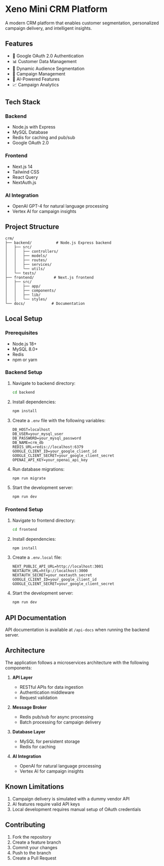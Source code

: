 # Xeno Mini CRM Platform

A modern CRM platform that enables customer segmentation, personalized campaign delivery, and intelligent insights.

## Features

- 🔐 Google OAuth 2.0 Authentication
- 📊 Customer Data Management
- 🎯 Dynamic Audience Segmentation
- 📨 Campaign Management
- 🤖 AI-Powered Features
- 📈 Campaign Analytics

## Tech Stack

### Backend
- Node.js with Express
- MySQL Database
- Redis for caching and pub/sub
- Google OAuth 2.0

### Frontend
- Next.js 14
- Tailwind CSS
- React Query
- NextAuth.js

### AI Integration
- OpenAI GPT-4 for natural language processing
- Vertex AI for campaign insights

## Project Structure

```
crm/
├── backend/           # Node.js Express backend
│   ├── src/
│   │   ├── controllers/
│   │   ├── models/
│   │   ├── routes/
│   │   ├── services/
│   │   └── utils/
│   └── tests/
├── frontend/         # Next.js frontend
│   ├── src/
│   │   ├── app/
│   │   ├── components/
│   │   ├── lib/
│   │   └── styles/
└── docs/            # Documentation
```

## Local Setup

### Prerequisites
- Node.js 18+
- MySQL 8.0+
- Redis
- npm or yarn

### Backend Setup
1. Navigate to backend directory:
   ```bash
   cd backend
   ```

2. Install dependencies:
   ```bash
   npm install
   ```

3. Create a `.env` file with the following variables:
   ```
   DB_HOST=localhost
   DB_USER=your_mysql_user
   DB_PASSWORD=your_mysql_password
   DB_NAME=crm_db
   REDIS_URL=redis://localhost:6379
   GOOGLE_CLIENT_ID=your_google_client_id
   GOOGLE_CLIENT_SECRET=your_google_client_secret
   OPENAI_API_KEY=your_openai_api_key
   ```

4. Run database migrations:
   ```bash
   npm run migrate
   ```

5. Start the development server:
   ```bash
   npm run dev
   ```

### Frontend Setup
1. Navigate to frontend directory:
   ```bash
   cd frontend
   ```

2. Install dependencies:
   ```bash
   npm install
   ```

3. Create a `.env.local` file:
   ```
   NEXT_PUBLIC_API_URL=http://localhost:3001
   NEXTAUTH_URL=http://localhost:3000
   NEXTAUTH_SECRET=your_nextauth_secret
   GOOGLE_CLIENT_ID=your_google_client_id
   GOOGLE_CLIENT_SECRET=your_google_client_secret
   ```

4. Start the development server:
   ```bash
   npm run dev
   ```

## API Documentation

API documentation is available at `/api-docs` when running the backend server.

## Architecture

The application follows a microservices architecture with the following components:

1. **API Layer**
   - RESTful APIs for data ingestion
   - Authentication middleware
   - Request validation

2. **Message Broker**
   - Redis pub/sub for async processing
   - Batch processing for campaign delivery

3. **Database Layer**
   - MySQL for persistent storage
   - Redis for caching

4. **AI Integration**
   - OpenAI for natural language processing
   - Vertex AI for campaign insights

## Known Limitations

1. Campaign delivery is simulated with a dummy vendor API
2. AI features require valid API keys
3. Local development requires manual setup of OAuth credentials

## Contributing

1. Fork the repository
2. Create a feature branch
3. Commit your changes
4. Push to the branch
5. Create a Pull Request 